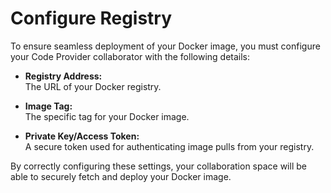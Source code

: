 # Configure Registry

To ensure seamless deployment of your Docker image, you must configure your Code Provider collaborator with the following details:

- **Registry Address:**  
  The URL of your Docker registry.

- **Image Tag:**  
  The specific tag for your Docker image.

- **Private Key/Access Token:**  
  A secure token used for authenticating image pulls from your registry.

By correctly configuring these settings, your collaboration space will be able to securely fetch and deploy your Docker image.

